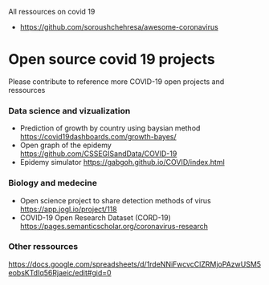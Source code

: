 
All ressources on covid 19 
* https://github.com/soroushchehresa/awesome-coronavirus

# Open source covid 19 projects 

Please contribute to reference more COVID-19 open projects and ressources
 
### Data science  and vizualization
 
* Prediction of growth by country using baysian method https://covid19dashboards.com/growth-bayes/ 
* Open graph of the epidemy https://github.com/CSSEGISandData/COVID-19
* Epidemy simulator https://gabgoh.github.io/COVID/index.html


### Biology and medecine 

* Open science project to share detection methods of virus	https://app.jogl.io/project/118
* COVID-19 Open Research Dataset (CORD-19)	https://pages.semanticscholar.org/coronavirus-research


### Other ressources 

https://docs.google.com/spreadsheets/d/1rdeNNiFwcvcClZRMjoPAzwUSM5eobsKTdIq56Rjaeic/edit#gid=0

